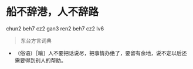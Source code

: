 # 船不辞港，人不辞路
chun2 beh7 cz2 gan3 ren2 beh7 cz2 lv6
> 东台方言词典
- （俗语）［喻］人不要把话说尽，把事情办绝了，要留有余地，说不定以后还需要得到别人的帮助。
